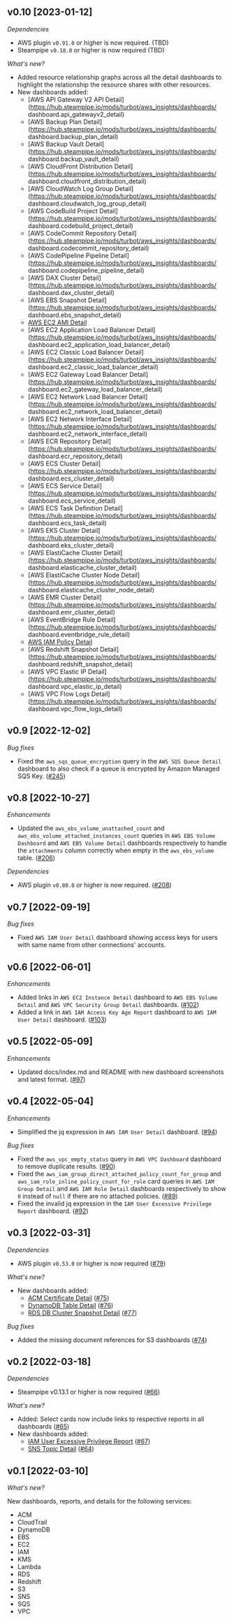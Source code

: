 ## v0.10 [2023-01-12]

_Dependencies_

- AWS plugin `v0.91.0` or higher is now required. (TBD)
- Steampipe `v0.18.0` or higher is now required (TBD)

_What's new?_

- Added resource relationship graphs across all the detail dashboards to highlight the relationship the resource shares with other resources.
- New dashboards added:
  - [AWS API Gateway V2 API Detail](https://hub.steampipe.io/mods/turbot/aws_insights/dashboards/ dashboard.api_gatewayv2_detail)
  - [AWS Backup Plan Detail](https://hub.steampipe.io/mods/turbot/aws_insights/dashboards/ dashboard.backup_plan_detail)
  - [AWS Backup Vault Detail](https://hub.steampipe.io/mods/turbot/aws_insights/dashboards/ dashboard.backup_vault_detail)
  - [AWS CloudFront Distribution Detail](https://hub.steampipe.io/mods/turbot/aws_insights/dashboards/ dashboard.cloudfront_distribution_detail)
  - [AWS CloudWatch Log Group Detail](https://hub.steampipe.io/mods/turbot/aws_insights/dashboards/ dashboard.cloudwatch_log_group_detail)
  - [AWS CodeBuild Project Detail](https://hub.steampipe.io/mods/turbot/aws_insights/dashboards/ dashboard.codebuild_project_detail)
  - [AWS CodeCommit Repository Detail](https://hub.steampipe.io/mods/turbot/aws_insights/dashboards/ dashboard.codecommit_repository_detail)
  - [AWS CodePipeline Pipeline Detail](https://hub.steampipe.io/mods/turbot/aws_insights/dashboards/ dashboard.codepipeline_pipeline_detail)
  - [AWS DAX Cluster Detail](https://hub.steampipe.io/mods/turbot/aws_insights/dashboards/ dashboard.dax_cluster_detail)
  - [AWS EBS Snapshot Detail](https://hub.steampipe.io/mods/turbot/aws_insights/dashboards/ dashboard.ebs_snapshot_detail)
  - [AWS EC2 AMI Detail](https://hub.steampipe.io/mods/turbot/aws_insights/dashboards/dashboard.ec2_ami_detail)
  - [AWS EC2 Application Load Balancer Detail](https://hub.steampipe.io/mods/turbot/aws_insights/dashboards/ dashboard.ec2_application_load_balancer_detail)
  - [AWS EC2 Classic Load Balancer Detail](https://hub.steampipe.io/mods/turbot/aws_insights/dashboards/ dashboard.ec2_classic_load_balancer_detail)
  - [AWS EC2 Gateway Load Balancer Detail](https://hub.steampipe.io/mods/turbot/aws_insights/dashboards/ dashboard.ec2_gateway_load_balancer_detail)
  - [AWS EC2 Network Load Balancer Detail](https://hub.steampipe.io/mods/turbot/aws_insights/dashboards/ dashboard.ec2_network_load_balancer_detail)
  - [AWS EC2 Network Interface Detail](https://hub.steampipe.io/mods/turbot/aws_insights/dashboards/ dashboard.ec2_network_interface_detail)
  - [AWS ECR Repository Detail](https://hub.steampipe.io/mods/turbot/aws_insights/dashboards/ dashboard.ecr_repository_detail)
  - [AWS ECS Cluster Detail](https://hub.steampipe.io/mods/turbot/aws_insights/dashboards/ dashboard.ecs_cluster_detail)
  - [AWS ECS Service Detail](https://hub.steampipe.io/mods/turbot/aws_insights/dashboards/ dashboard.ecs_service_detail)
  - [AWS ECS Task Definition Detail](https://hub.steampipe.io/mods/turbot/aws_insights/dashboards/ dashboard.ecs_task_detail)
  - [AWS EKS Cluster Detail](https://hub.steampipe.io/mods/turbot/aws_insights/dashboards/ dashboard.eks_cluster_detail)
  - [AWS ElastiCache Cluster Detail](https://hub.steampipe.io/mods/turbot/aws_insights/dashboards/ dashboard.elasticache_cluster_detail)
  - [AWS ElastiCache Cluster Node Detail](https://hub.steampipe.io/mods/turbot/aws_insights/dashboards/ dashboard.elasticache_cluster_node_detail)
  - [AWS EMR Cluster Detail](https://hub.steampipe.io/mods/turbot/aws_insights/dashboards/ dashboard.emr_cluster_detail)
  - [AWS EventBridge Rule Detail](https://hub.steampipe.io/mods/turbot/aws_insights/dashboards/ dashboard.eventbridge_rule_detail)
  - [AWS IAM Policy Detail](https://hub.steampipe.io/mods/turbot/aws_insights/dashboards/dashboard.iam_policy_detail)
  - [AWS Redshift Snapshot Detail](https://hub.steampipe.io/mods/turbot/aws_insights/dashboards/ dashboard.redshift_snapshot_detail)
  - [AWS VPC Elastic IP Detail](https://hub.steampipe.io/mods/turbot/aws_insights/dashboards/ dashboard.vpc_elastic_ip_detail)
  - [AWS VPC Flow Logs Detail](https://hub.steampipe.io/mods/turbot/aws_insights/dashboards/ dashboard.vpc_flow_logs_detail)

## v0.9 [2022-12-02]

_Bug fixes_

- Fixed the `aws_sqs_queue_encryption` query in the `AWS SQS Queue Detail` dashboard to also check if a queue is encrypted by Amazon Managed SQS Key. ([#245](https://github.com/turbot/steampipe-mod-aws-insights/pull/245))

## v0.8 [2022-10-27]

_Enhancements_

- Updated the `aws_ebs_volume_unattached_count` and `aws_ebs_volume_attached_instances_count` queries in `AWS EBS Volume Dashboard` and `AWS EBS Volume Detail` dashboards respectively to handle the `attachments` column correctly when empty in the `aws_ebs_volume` table. ([#206](https://github.com/turbot/steampipe-mod-aws-insights/pull/206))

_Dependencies_

- AWS plugin `v0.80.0` or higher is now required. ([#208](https://github.com/turbot/steampipe-mod-aws-insights/pull/208))

## v0.7 [2022-09-19]

_Bug fixes_

- Fixed `AWS IAM User Detail` dashboard showing access keys for users with same name from other connections' accounts.

## v0.6 [2022-06-01]

_Enhancements_

- Added links in `AWS EC2 Instance Detail` dashboard to `AWS EBS Volume Detail` and `AWS VPC Security Group Detail` dashboards. ([#102](https://github.com/turbot/steampipe-mod-aws-insights/pull/102))
- Added a link in `AWS IAM Access Key Age Report` dashboard to `AWS IAM User Detail` dashboard. ([#103](https://github.com/turbot/steampipe-mod-aws-insights/pull/103))

## v0.5 [2022-05-09]

_Enhancements_

- Updated docs/index.md and README with new dashboard screenshots and latest format. ([#97](https://github.com/turbot/steampipe-mod-aws-insights/pull/97))

## v0.4 [2022-05-04]

_Enhancements_

- Simplified the jq expression in `AWS IAM User Detail` dashboard. ([#94](https://github.com/turbot/steampipe-mod-aws-insights/pull/94))

_Bug fixes_

- Fixed the `aws_vpc_empty_status` query in `AWS VPC Dashboard` dashboard to remove duplicate results. ([#90](https://github.com/turbot/steampipe-mod-aws-insights/pull/90))
- Fixed the `aws_iam_group_direct_attached_policy_count_for_group` and `aws_iam_role_inline_policy_count_for_role` card queries in `AWS IAM Group Detail` and `AWS IAM Role Detail` dashboards respectively to show `0` instead of `null` if there are no attached policies. ([#89](https://github.com/turbot/steampipe-mod-aws-insights/pull/89))
- Fixed the invalid jq expression in the `IAM User Excessive Privilege Report` dashboard. ([#92](https://github.com/turbot/steampipe-mod-aws-insights/pull/92))

## v0.3 [2022-03-31]

_Dependencies_

- AWS plugin `v0.53.0` or higher is now required ([#79](https://github.com/turbot/steampipe-mod-aws-insights/pull/66))

_What's new?_

- New dashboards added:
  - [ACM Certificate Detail](https://hub.steampipe.io/mods/turbot/aws_insights/dashboards/dashboard.acm_certificate_detail) ([#75](https://github.com/turbot/steampipe-mod-aws-insights/pull/75))
  - [DynamoDB Table Detail](https://hub.steampipe.io/mods/turbot/aws_insights/dashboards/dashboard.aws_dynamodb_table_detail) ([#76](https://github.com/turbot/steampipe-mod-aws-insights/pull/76))
  - [RDS DB Cluster Snapshot Detail](https://hub.steampipe.io/mods/turbot/aws_insights/dashboards/dashboard.aws_rds_db_cluster_snapshot_detail) ([#77](https://github.com/turbot/steampipe-mod-aws-insights/pull/77))

_Bug fixes_

- Added the missing document references for S3 dashboards ([#74](https://github.com/turbot/steampipe-mod-aws-insights/pull/74))

## v0.2 [2022-03-18]

_Dependencies_

- Steampipe v0.13.1 or higher is now required ([#66](https://github.com/turbot/steampipe-mod-aws-insights/pull/66))

_What's new?_

- Added: Select cards now include links to respective reports in all dashboards ([#65](https://github.com/turbot/steampipe-mod-aws-insights/pull/65))
- New dashboards added:
  - [IAM User Excessive Privilege Report](https://hub.steampipe.io/mods/turbot/aws_insights/dashboards/dashboard.aws_iam_user_excessive_privilege_report) ([#67](https://github.com/turbot/steampipe-mod-aws-insights/pull/67))
  - [SNS Topic Detail](https://hub.steampipe.io/mods/turbot/aws_insights/dashboards/dashboard.aws_sns_topic_detail) ([#64](https://github.com/turbot/steampipe-mod-aws-insights/pull/64))

## v0.1 [2022-03-10]

_What's new?_

New dashboards, reports, and details for the following services:
- ACM
- CloudTrail
- DynamoDB
- EBS
- EC2
- IAM
- KMS
- Lambda
- RDS
- Redshift
- S3
- SNS
- SQS
- VPC
